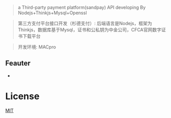 
> a Third-party payment platform(sandpay) API developing By Nodejs+Thinkjs+Mysql+Openssl

> 第三方支付平台接口开发（杉德支付）: 后端语言是Nodejs，框架为Thinkjs，数据库基于Mysql，证书和公私钥为中金公司，CFCA官网数字证书下载平台

> 开发环境: MACpro

## Feauter

* 



# License
[MIT](http://opensource.org/licenses/MIT)